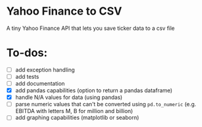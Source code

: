 # Yahoo Finance to CSV
A tiny Yahoo Finance API that lets you save ticker data to a csv file

# To-dos:
- [ ] add exception handling
- [ ] add tests
- [ ] add documentation
- [x] add pandas capabilities (option to return a pandas dataframe)
- [x] handle N/A values for data (using pandas)
- [ ] parse numeric values that can't be converted using `pd.to_numeric` (e.g. EBITDA with letters M, B for million and billion)
- [ ] add graphing capabilities (matplotlib or seaborn)
